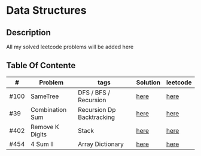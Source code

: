 # Data Structures

## Description
All my solved leetcode problems will be added here

## Table Of Contente 

| # | Problem | tags | Solution | leetcode |
|---| ------- | ---- | -------- | -------- |
| #100 | SameTree | DFS / BFS / Recursion | [here](Leetcode/100_Same_Tree) | [here](https://leetcode.com/problems/same-tree/) |
| #39 | Combination Sum | Recursion Dp Backtracking | [here](Leetcode/39_Combination_Sum) | [here](https://leetcode.com/problems/combination-sum/) |402_Remove_K_Digits
| #402 | Remove K Digits | Stack | [here](Leetcode/402_Remove_K_Digits) | [here](https://leetcode.com/problems/Remove-K-Digits/) |
| #454 | 4 Sum II | Array Dictionary | [here](Leetcode/454_4Sum_II) | [here](https://leetcode.com/problems/4sum-ii/) |

